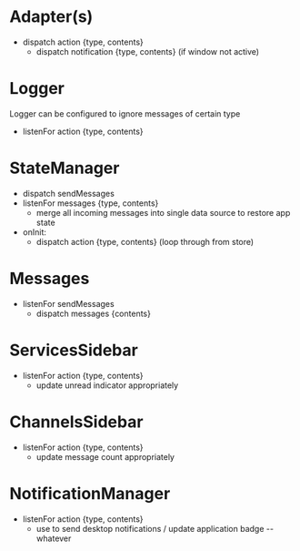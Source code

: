 # Adapter(s)
- dispatch action {type, contents}
  + dispatch notification {type, contents} (if window not active)

# Logger
Logger can be configured to ignore messages of certain type

- listenFor action {type, contents}

# StateManager
- dispatch sendMessages
- listenFor messages {type, contents}
  + merge all incoming messages into single data source to restore app state
- onInit:
  + dispatch action {type, contents} (loop through from store)

# Messages
- listenFor sendMessages
  + dispatch messages {contents}

# ServicesSidebar
- listenFor action {type, contents}
  + update unread indicator appropriately

# ChannelsSidebar
- listenFor action {type, contents}
  + update message count appropriately

# NotificationManager
- listenFor action {type, contents}
  + use to send desktop notifications / update application badge -- whatever
